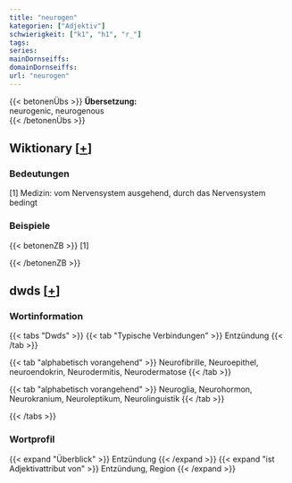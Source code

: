 ```yaml
---
title: "neurogen"
kategorien: ["Adjektiv"]
schwierigkeit: ["k1", "h1", "r_"]
tags:
series:
mainDornseiffs:
domainDornseiffs:
url: "neurogen"
---
```


{{< betonenÜbs >}}
**Übersetzung:**  
neurogenic, neurogenous  
{{< /betonenÜbs >}}

## Wiktionary [[+](https://de.wiktionary.org/wiki/neurogen)]

### Bedeutungen
[1] Medizin: vom Nervensystem ausgehend, durch das Nervensystem bedingt  

### Beispiele
{{< betonenZB >}}
[1]  

{{< /betonenZB >}}


## dwds [[+](https://www.dwds.de/wb/neurogen)]

### Wortinformation
{{< tabs "Dwds" >}}
{{< tab "Typische Verbindungen" >}}
Entzündung
{{< /tab >}}

{{< tab "alphabetisch vorangehend" >}}
Neurofibrille, Neuroepithel, neuroendokrin, Neurodermitis, Neurodermatose
{{< /tab >}}

{{< tab "alphabetisch vorangehend" >}}
Neuroglia, Neurohormon, Neurokranium, Neuroleptikum, Neurolinguistik
{{< /tab >}}

{{< /tabs >}}

### Wortprofil
{{< expand "Überblick" >}} Entzündung {{< /expand >}}
{{< expand "ist Adjektivattribut von" >}} Entzündung, Region {{< /expand >}}

